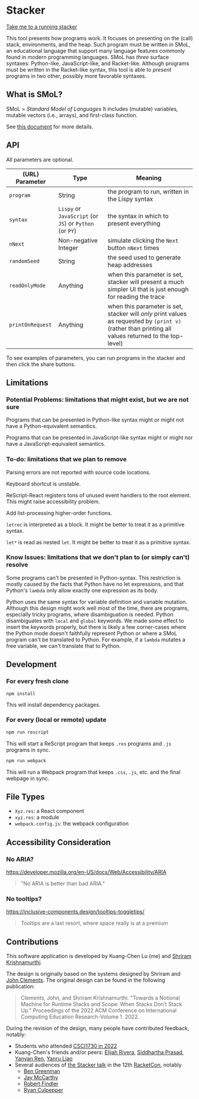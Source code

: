# Stacker

[Take me to a running stacker](https://lukuangchen.github.io/stacker-2023)

This tool presents how programs work. It focuses on presenting on the
(call) stack, environments, and the heap. Such program must be written
in SMoL, an educational language that support many language features
commonly found in modern programming languages. SMoL has *three*
surface syntaxes: Python-like, JavaScript-like, and Racket-like.
Although programs must be written in the Racket-like syntax, this tool
is able to *present* programs in two other, possibly more favorable
syntaxes.

## What is SMoL?

SMoL = *Standard Model of Languages* It includes (mutable) variables,
mutable vectors (i.e., arrays), and first-class function.

See [this document](https://docs.google.com/document/d/e/2PACX-1vTMVCrUYliicrunyxftDwv6HVmBeKaRW9-VF9Xh1GUFoHMmomOczz_RRIZXPJoH8WB66x-d4GlRvwuy/pub) for more details.

## API

All parameters are optional.

| (URL) Parameter | Type | Meaning |
| - | - | - |
| `program` | String | the program to run, written in the Lispy syntax |
| `syntax` | `Lispy` or `JavaScript` (or `JS`) or `Python` (or `PY`) | the syntax in which to present everything |
| `nNext` | Non-negative Integer | simulate clicking the `Next` button `nNext` times |
| `randomSeed` | String | the seed used to generate heap addresses |
| `readOnlyMode` | Anything | when this parameter is set, stacker will present a much simpler UI that is just enough for reading the trace |
| `printOnRequest` | Anything | when this parameter is set, stacker will *only* print values as requested by `(print v)` (rather than printing all values returned to the top-level) |

To see examples of parameters, you can run programs in the stacker and then click the share buttons.

## Limitations

### Potential Problems: limitations that might exist, but we are not sure

Programs that can be presented in Python-like syntax might or might
not have a Python-equivalent semantics.

Programs that can be presented in JavaScript-like syntax might or
might nor have a JavaScript-equivalent semantics.

### To-do: limitations that we plan to remove

Parsing errors are not reported with source code locations.

Keyboard shortcut is unstable.

ReScript-React registers tons of unused event handlers to the root
element. This might raise accessibility problem.

Add list-processing higher-order functions.

`letrec` is interpreted as a block. It might be better to treat it as a primitive syntax.

`let*` is read as nested `let`. It might be better to treat it as a primitive syntax.

### Know Issues: limitations that we don't plan to (or simply can't) resolve

Some programs can't be presented in Python-syntax. This restriction is
mostly caused by the facts that Python have no let expressions, and
that Python's `lambda` only allow exactly one expression as its body.

Python uses the same syntax for variable definition and variable
mutation. Although this design might work well most of the time, there
are programs, especially tricky programs, where disambiguation is
needed. Python disambiguates with `local` and `global` keywords. We
made some effect to insert the keywords properly, but there is likely
a few corner-cases where the Python mode doesn't faithfully represent
Python or where a SMoL program can't be translated to Python. For
example, if a `lambda` mutates a free variable, we can't translate
that to Python.

## Development

### For every fresh clone

```
npm install
```

This will install dependency packages.

### For every (local or remote) update

```sh
npm run rescript
```

This will start a ReScript program that keeps `.res` programs and
`.js` programs in sync.


```sh
npm run webpack
```

This will run a Webpack program that keeps `.css`, `.js`, etc. and the
final webpage in sync.

## File Types

- `Xyz.res`: a React component
- `xyz.res`: a module
- `webpack.config.js`: the webpack configuration

## Accessibility Consideration

### No ARIA?

https://developer.mozilla.org/en-US/docs/Web/Accessibility/ARIA

> "No ARIA is better than bad ARIA."

### No tooltips?

https://inclusive-components.design/tooltips-toggletips/

> Tooltips are a last resort, where space really is at a premium

## Contributions

This software application is developed by Kuang-Chen Lu (me) and
[Shriram Krishnamurthi](https://cs.brown.edu/~sk/).

The design is originally based on the systems designed by Shriram and
[John Clements](https://www.brinckerhoff.org/). The original design
can be found in the following publication:

> Clements, John, and Shriram Krishnamurthi. "Towards a Notional
Machine for Runtime Stacks and Scope: When Stacks Don’t Stack Up."
Proceedings of the 2022 ACM Conference on International Computing
Education Research-Volume 1. 2022.

During the revision of the design, many people have contributed
feedback, notably:

- Students who attended [CSCI1730 in
  2022](https://cs.brown.edu/courses/cs173/2022/)
- Kuang-Chen's friends and/or peers: [Elijah
  Rivera](https://www.elijahrivera.com/), [Siddhartha
  Prasad](https://www.siddharthaprasad.com), [Yanyan
  Ren](https://yanyanr.github.io/), [Yanru
  Liao](https://www.linkedin.com/in/yanru-liao-7780b2243/)
- Several audiences of [the Stacker
  talk](https://youtu.be/y42WZS4spfo) in the 12th
  [RacketCon](https://con.racket-lang.org/), notably
  - [Ben Greenman](https://cs.brown.edu/people/bgreenma/)
  - [Jay McCarthy](https://jeapostrophe.github.io/)
  - [Robert Findler](https://users.cs.northwestern.edu/~robby/)
  - [Ryan Culpepper](https://www.ccs.neu.edu/home/ryanc/)
